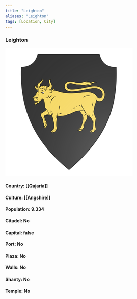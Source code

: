 ```yaml
---
title: "Leighton"
aliases: "Leighton"
tags: [Location, City]
---
```

### Leighton
![](attachment/4ae763066527d64a14357b9ea361e527.svg)

#### Country: [[Qajaria]]

#### Culture: [[Angshire]]

#### Population: 9.334

#### Citadel: No

#### Capital: false

#### Port: No

#### Plaza: No

#### Walls: No

#### Shanty: No

#### Temple: No

